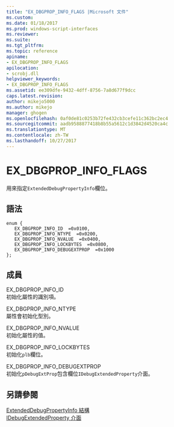 ```yaml
---
title: "EX_DBGPROP_INFO_FLAGS |Microsoft 文件"
ms.custom: 
ms.date: 01/18/2017
ms.prod: windows-script-interfaces
ms.reviewer: 
ms.suite: 
ms.tgt_pltfrm: 
ms.topic: reference
apiname:
- EX_DBGPROP_INFO_FLAGS
apilocation:
- scrobj.dll
helpviewer_keywords:
- EX_DBGPROP_INFO_FLAGS
ms.assetid: ee309dfe-9432-4dff-8756-7a8d677f9dcc
caps.latest.revision: 
author: mikejo5000
ms.author: mikejo
manager: ghogen
ms.openlocfilehash: 0af0de81c0253b72fe432cb3cefe11c362bc2ec4
ms.sourcegitcommit: aadb9588877418b8b55a5612c1d3842d4520ca4c
ms.translationtype: MT
ms.contentlocale: zh-TW
ms.lasthandoff: 10/27/2017
---
```

# <a name="exdbgpropinfoflags"></a>EX_DBGPROP_INFO_FLAGS
用來指定`ExtendedDebugPropertyInfo`欄位。  
  
## <a name="syntax"></a>語法  
  
```  
enum {  
   EX_DBGPROP_INFO_ID  =0x0100,  
   EX_DBGPROP_INFO_NTYPE  =0x0200,  
   EX_DBGPROP_INFO_NVALUE  =0x0400,  
   EX_DBGPROP_INFO_LOCKBYTES  =0x0800,  
   EX_DBGPROP_INFO_DEBUGEXTPROP  =0x1000  
};  
```  
  
## <a name="members"></a>成員  
 EX_DBGPROP_INFO_ID  
 初始化屬性的識別項。  
  
 EX_DBGPROP_INFO_NTYPE  
 屬性會初始化型別。  
  
 EX_DBGPROP_INFO_NVALUE  
 初始化屬性的值。  
  
 EX_DBGPROP_INFO_LOCKBYTES  
 初始化`plb`欄位。  
  
 EX_DBGPROP_INFO_DEBUGEXTPROP  
 初始化`pDebugExtProp`包含欄位`IDebugExtendedProperty`介面。  
  
## <a name="see-also"></a>另請參閱  
 [ExtendedDebugPropertyInfo 結構](../../winscript/reference/extendeddebugpropertyinfo-structure.md)   
 [IDebugExtendedProperty 介面](../../winscript/reference/idebugextendedproperty-interface.md)